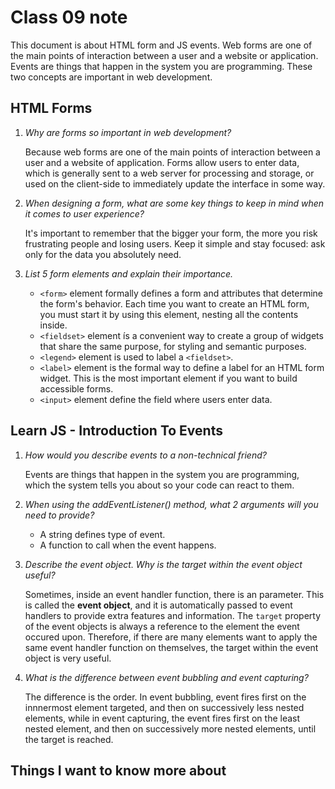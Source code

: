 # Class 09 note

This document is about HTML form and JS events. Web forms are one of the main points of interaction between a user and a website or application. Events are things that happen in the system you are programming. These two concepts are important in web development. 

## HTML Forms

1. *Why are forms so important in web development?*

    Because web forms are one of the main points of interaction between a user and a website of application. Forms allow users to enter data, which is generally sent to a web server for processing and storage, or used on the client-side to immediately update the interface in some way. 

2. *When designing a form, what are some key things to keep in mind when it comes to user experience?*

    It's important to remember that the bigger your form, the more you risk frustrating people and losing users. Keep it simple and stay focused: ask only for the data you absolutely need. 

3. *List 5 form elements and explain their importance.*

    - `<form>` element formally defines a form and attributes that determine the form's behavior. Each time you want to create an HTML form, you must start it by using this element, nesting all the contents inside. 
    - `<fieldset>` element ís a convenient way to create a group of widgets that share the same purpose, for styling and semantic purposes. 
    - `<legend>` element is used to label a `<fieldset>`.
    - `<label>` element is the formal way to define a label for an HTML form widget. This is the most important element if you want to build accessible forms. 
    - `<input>` element define the field where users enter data. 

## Learn JS - Introduction To Events

1. *How would you describe events to a non-technical friend?*

    Events are things that happen in the system you are programming, which the system tells you about so your code can react to them. 

2. *When using the addEventListener() method, what 2 arguments will you need to provide?*

    - A string defines type of event. 
    - A function to call when the event happens.

3. *Describe the event object. Why is the target within the event object useful?*

    Sometimes, inside an event handler function, there is an parameter. This is called the **event object**, and it is automatically passed to event handlers to provide extra features and information. The `target` property of the event objects is always a reference to the element the event occured upon. Therefore, if there are many elements want to apply the same event handler function on themselves, the target within the event object is very useful. 

4. *What is the difference between event bubbling and event capturing?*

    The difference is the order. In event bubbling, event fires first on the innnermost element targeted, and then on successively less nested elements, while in event capturing, the event fires first on the least nested element, and then on successively more nested elements, until the target is reached. 

## Things I want to know more about